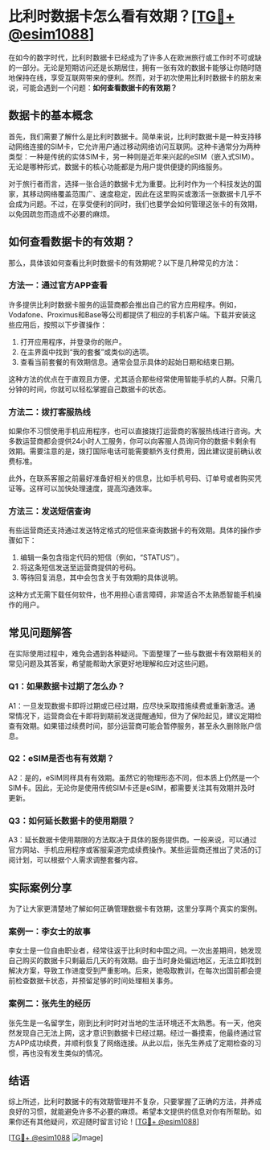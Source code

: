 # 比利时数据卡怎么看有效期？[[TG💪+ @esim1088](https://t.me/s/esim1088)]

在如今的数字时代，比利时数据卡已经成为了许多人在欧洲旅行或工作时不可或缺的一部分。无论是短期访问还是长期居住，拥有一张有效的数据卡能够让你随时随地保持在线，享受互联网带来的便利。然而，对于初次使用比利时数据卡的朋友来说，可能会遇到一个问题：**如何查看数据卡的有效期？**

## 数据卡的基本概念

首先，我们需要了解什么是比利时数据卡。简单来说，比利时数据卡是一种支持移动网络连接的SIM卡，它允许用户通过移动网络访问互联网。这种卡通常分为两种类型：一种是传统的实体SIM卡，另一种则是近年来兴起的eSIM（嵌入式SIM）。无论是哪种形式，数据卡的核心功能都是为用户提供便捷的网络服务。

对于旅行者而言，选择一张合适的数据卡尤为重要。比利时作为一个科技发达的国家，其移动网络覆盖范围广、速度稳定，因此在这里购买或激活一张数据卡几乎不会成为问题。不过，在享受便利的同时，我们也要学会如何管理这张卡的有效期，以免因疏忽而造成不必要的麻烦。

## 如何查看数据卡的有效期？

那么，具体该如何查看比利时数据卡的有效期呢？以下是几种常见的方法：

### 方法一：通过官方APP查看

许多提供比利时数据卡服务的运营商都会推出自己的官方应用程序。例如，Vodafone、Proximus和Base等公司都提供了相应的手机客户端。下载并安装这些应用后，按照以下步骤操作：

1. 打开应用程序，并登录你的账户。
2. 在主界面中找到“我的套餐”或类似的选项。
3. 查看当前套餐的有效期信息。通常会显示具体的起始日期和结束日期。

这种方法的优点在于直观且方便，尤其适合那些经常使用智能手机的人群。只需几分钟的时间，你就可以轻松掌握自己数据卡的状态。

### 方法二：拨打客服热线

如果你不习惯使用手机应用程序，也可以直接拨打运营商的客服热线进行咨询。大多数运营商都会提供24小时人工服务，你可以向客服人员询问你的数据卡剩余有效期。需要注意的是，拨打国际电话可能需要额外支付费用，因此建议提前确认收费标准。

此外，在联系客服之前最好准备好相关的信息，比如手机号码、订单号或者购买凭证等。这样可以加快处理速度，提高沟通效率。

### 方法三：发送短信查询

有些运营商还支持通过发送特定格式的短信来查询数据卡的有效期。具体的操作步骤如下：

1. 编辑一条包含指定代码的短信（例如，“STATUS”）。
2. 将这条短信发送至运营商提供的号码。
3. 等待回复消息，其中会包含关于有效期的具体说明。

这种方式无需下载任何软件，也不用担心语言障碍，非常适合不太熟悉智能手机操作的用户。

## 常见问题解答

在实际使用过程中，难免会遇到各种疑问。下面整理了一些与数据卡有效期相关的常见问题及其答案，希望能帮助大家更好地理解和应对这些问题。

### Q1：如果数据卡过期了怎么办？
A1：一旦发现数据卡即将过期或已经过期，应尽快采取措施续费或重新激活。通常情况下，运营商会在卡即将到期前发送提醒通知，但为了保险起见，建议定期检查有效期。如果错过续费时间，部分运营商可能会暂停服务，甚至永久删除账户信息。

### Q2：eSIM是否也有有效期？
A2：是的，eSIM同样具有有效期。虽然它的物理形态不同，但本质上仍然是一个SIM卡。因此，无论你是使用传统SIM卡还是eSIM，都需要关注其有效期并及时更新。

### Q3：如何延长数据卡的使用期限？
A3：延长数据卡使用期限的方法取决于具体的服务提供商。一般来说，可以通过官方网站、手机应用程序或客服渠道完成续费操作。某些运营商还推出了灵活的订阅计划，可以根据个人需求调整套餐内容。

## 实际案例分享

为了让大家更清楚地了解如何正确管理数据卡有效期，这里分享两个真实的案例。

### 案例一：李女士的故事
李女士是一位自由职业者，经常往返于比利时和中国之间。一次出差期间，她发现自己购买的数据卡只剩最后几天的有效期。由于当时身处偏远地区，无法立即找到解决方案，导致工作进度受到严重影响。后来，她吸取教训，在每次出国前都会提前检查数据卡状态，并预留足够的时间处理相关事务。

### 案例二：张先生的经历
张先生是一名留学生，刚到比利时时对当地的生活环境还不太熟悉。有一天，他突然发现自己无法上网，这才意识到数据卡已经过期。经过一番摸索，他最终通过官方APP成功续费，并顺利恢复了网络连接。从此以后，张先生养成了定期检查的习惯，再也没有发生类似的情况。

## 结语

综上所述，比利时数据卡的有效期管理并不复杂，只要掌握了正确的方法，并养成良好的习惯，就能避免许多不必要的麻烦。希望本文提供的信息对你有所帮助。如果你还有其他疑问，欢迎随时留言讨论！[[TG💪+ @esim1088](https://t.me/s/esim1088)]

[[TG💪+ @esim1088](https://t.me/s/esim1088) ![Image](https://i.postimg.cc/4NQfJmqS/Snipaste-2025-05-13-00-14-12.png)]